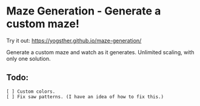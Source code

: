 # Maze Generation - Generate a custom maze!

Try it out: https://yogsther.github.io/maze-generation/

Generate a custom maze and watch as it generates.
Unlimited scaling, with only one solution.

## Todo:
    [ ] Custom colors.
    [ ] Fix saw patterns. (I have an idea of how to fix this.)